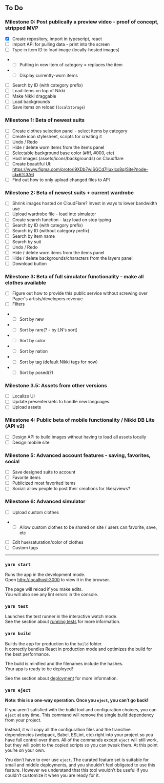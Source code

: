 ## To Do

### Milestone 0: Post publically a preview video - proof of concept, stripped MVP
- [X] Create repository, import in typescript, react
- [ ] Import API for pulling data - print into the screen
- [ ] Type in item ID to load image (locally-hosted images)
- - [ ] Putting in new item of category = replaces the item
- - [ ] Display currently-worn items
- [ ] Search by ID (with category prefix)
- [ ] Load items on top of Nikki
- [ ] Make Nikki draggable
- [ ] Load backgrounds
- [ ] Save items on reload (`localStorage`)

### Milestone 1: Beta of newest suits
- [ ] Create clothes selection panel - select items by category
- [ ] Create icon stylesheet, scripts for creating it
- [ ] Undo / Redo
- [ ] Hide / delete worn items from the items panel
- [ ] Selectable background base color (#fff, #000, etc)
- [ ] Host images (assets/icons/backgrounds) on Cloudflare
- [ ] Create beautiful UI: https://www.figma.com/proto/i9XDb7wiSGCd7lIuxlcs8q/Site?node-id=6%3A6
- [ ] Find out how to only upload changed files to API

### Milestone 2: Beta of newest suits + current wardrobe
- [ ] Shrink images hosted on CloudFlare? Invest in ways to lower bandwidth use
- [ ] Upload wardrobe file - load into simulator
- [ ] Create search function - lazy load on stop typing
- [ ] Search by ID (with category prefix)
- [ ] Search by ID (without category prefix)
- [ ] Search by item name
- [ ] Search by suit
- [ ] Undo / Redo
- [ ] Hide / delete worn items from the items panel
- [ ] Hide / delete backgrounds/characters from the layers panel
- [ ] Download button

### Milestone 3: Beta of full simulator functionality - make all clothes available
- [ ] Figure out how to provide this public service without screwing over Paper's artists/developers revenue
- [ ] Filters
- - [ ] Sort by new
- - [ ] Sort by rare(? - by LN's sort)
- - [ ] Sort by color
- - [ ] Sort by nation
- - [ ] Sort by tag (default Nikki tags for now)
- - [ ] Sort by posed(?)

### Milestone 3.5: Assets from other versions
- [ ] Localize UI
- [ ] Update presenters/etc to handle new languages
- [ ] Upload assets

### Milestone 4: Public beta of mobile functionality / Nikki DB Lite (API v2)
- [ ] Design API to build images without having to load all assets locally
- [ ] Design mobile site

### Milestone 5: Advanced account features - saving, favorites, social
- [ ] Save designed suits to account
- [ ] Favorite items
- [ ] Publicized most favorited items
- [ ] Social: allow people to post their creations for likes/views?

### Milestone 6: Advanced simulator
- [ ] Upload custom clothes
- - [ ] Allow custom clothes to be shared on site / users can favorite, save, etc
- [ ] Edit hue/saturation/color of clothes
- [ ] Custom tags

---------

### `yarn start`

Runs the app in the development mode.<br />
Open [http://localhost:3000](http://localhost:3000) to view it in the browser.

The page will reload if you make edits.<br />
You will also see any lint errors in the console.

### `yarn test`

Launches the test runner in the interactive watch mode.<br />
See the section about [running tests](https://facebook.github.io/create-react-app/docs/running-tests) for more information.

### `yarn build`

Builds the app for production to the `build` folder.<br />
It correctly bundles React in production mode and optimizes the build for the best performance.

The build is minified and the filenames include the hashes.<br />
Your app is ready to be deployed!

See the section about [deployment](https://facebook.github.io/create-react-app/docs/deployment) for more information.

### `yarn eject`

**Note: this is a one-way operation. Once you `eject`, you can’t go back!**

If you aren’t satisfied with the build tool and configuration choices, you can `eject` at any time. This command will remove the single build dependency from your project.

Instead, it will copy all the configuration files and the transitive dependencies (webpack, Babel, ESLint, etc) right into your project so you have full control over them. All of the commands except `eject` will still work, but they will point to the copied scripts so you can tweak them. At this point you’re on your own.

You don’t have to ever use `eject`. The curated feature set is suitable for small and middle deployments, and you shouldn’t feel obligated to use this feature. However we understand that this tool wouldn’t be useful if you couldn’t customize it when you are ready for it.
